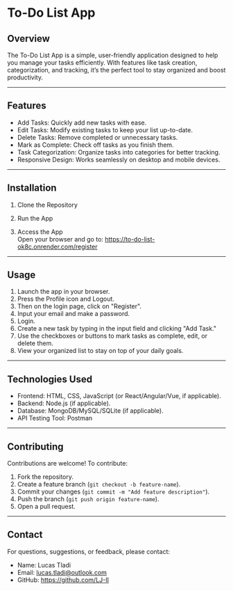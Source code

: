 # To-Do List App

## Overview  
The To-Do List App is a simple, user-friendly application designed to help you manage your tasks efficiently. With features like task creation, categorization, and tracking, it’s the perfect tool to stay organized and boost productivity.

---

## Features  
- Add Tasks: Quickly add new tasks with ease.  
- Edit Tasks: Modify existing tasks to keep your list up-to-date.  
- Delete Tasks: Remove completed or unnecessary tasks.  
- Mark as Complete: Check off tasks as you finish them.  
- Task Categorization: Organize tasks into categories for better tracking.  
- Responsive Design: Works seamlessly on desktop and mobile devices.  

---

## Installation  

1. Clone the Repository  
  
2. Run the App  

3. Access the App  
Open your browser and go to:
https://to-do-list-ok8c.onrender.com/register

---

## Usage  
1. Launch the app in your browser.
2. Press the Profile icon and Logout.
3. Then on the login page, click on "Register".
4. Input your email and make a password.
5. Login.
6. Create a new task by typing in the input field and clicking "Add Task."  
7. Use the checkboxes or buttons to mark tasks as complete, edit, or delete them.  
8. View your organized list to stay on top of your daily goals.

---

## Technologies Used  
- Frontend: HTML, CSS, JavaScript (or React/Angular/Vue, if applicable).  
- Backend: Node.js (if applicable).  
- Database: MongoDB/MySQL/SQLite (if applicable).
- API Testing Tool: Postman

---

## Contributing  
Contributions are welcome! To contribute:  
1. Fork the repository.  
2. Create a feature branch (`git checkout -b feature-name`).  
3. Commit your changes (`git commit -m "Add feature description"`).  
4. Push the branch (`git push origin feature-name`).  
5. Open a pull request.  

---


## Contact  
For questions, suggestions, or feedback, please contact:  
- Name: Lucas Tladi
- Email: lucas.tladi@outlook.com  
- GitHub: https://github.com/LJ-II
